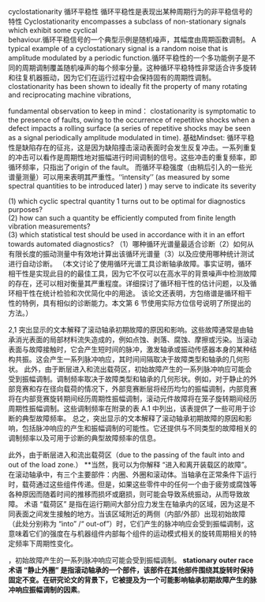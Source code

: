 cyclostationarity 循环平稳性 
循环平稳性是表现出某种周期行为的非平稳信号的特性
Cyclostationarity encompasses a subclass of non-stationary signals which exhibit some cyclical  
behaviour.循环平稳信号的一个典型示例是随机噪声，其幅度由周期函数调制。 A typical example of a cyclostationary signal is a random noise that is amplitude modulated by a periodic function.循环平稳性的一个多功能例子是不同的周期调制覆盖随机噪声的每个频率分量。这种循环平稳特性非常适合许多旋转和往复机器振动，因为它们在运行过程中会保持固有的周期性调制。clostationarity has been shown to ideally fit  the property of many rotating and reciprocating machine vibrations,

fundamental observation to keep in mind： clostationarity is symptomatic to the presence of faults, owing to the occurrence of repetitive shocks when a defect impacts a rolling surface (a series of repetitive shocks may be seen as a signal periodically amplitude modulated in  time). 基础Mindset: 循环平稳性是缺陷存在的征兆，这是因为缺陷撞击滚动表面时会发生反复冲击。一系列重复的冲击可以看作是周期性地对振幅进行时间调制的信号。这些冲击的重复频率，即循环频率，只指出了origin of the fault。 而循环平稳强度（由稍后引入的一些光谱量测量）可以用来表明其严重性。‘‘intensity’’ (as measured by some spectral quantities to be introduced later) ) may serve to indicate its  severity

(1) which cyclic spectral quantity 1 turns out to be optimal for diagnostics purposes?  
(2) how can such a quantity be efficiently computed from finite length vibration measurements?  
(3) which statistical test should be used in accordance with it in an effort towards automated diagnostics?
（1）哪种循环光谱量最适合诊断（2）如何从有限长度的振动测量中有效地计算出该循环光谱量（3）以及应使用哪种统计测试进行自动诊断。
（本文讨论了使用循环光谱工具诊断轴承故障。事实证明，循环相干性是实现此目的的最佳工具，因为它不仅可以在高水平的背景噪声中检测故障的存在，还可以相对衡量其严重程度。详细探讨了循环相干性的估计问题，以及循环相干性在统计检验和次优简化中的用途。 该论文还表明，方包络谱是循环相干性的特例，具有相似的诊断能力。本文第 6 节使用实际方位信号说明了所提出的方法。）

2,1
突出显示的文本解释了滚动轴承初期故障的原因和影响。这些故障通常是由轴承消光表面的局部材料流失造成的，例如点蚀、剥落、腐蚀、摩擦或污染。当滚动表面与故障接触时，它会产生短时间的脉冲，激发轴承或振动传感器本身的某种结构共振。这会产生一系列脉冲响应，其时间间隔取决于故障类型和轴承的几何形状。 此外，由于断层进入和流出载荷区，初始故障产生的一系列脉冲响应可能会受到振幅调制。调制频率取决于故障类型和轴承的几何形状。例如，对于静止的外部竞赛和存在径向载荷的情况下，外部竞赛断层将经历均匀的振幅调制，内部竞赛将在内部竞赛旋转期间经历周期性振幅调制，滚动元件故障将在笼子旋转期间经历周期性振幅调制。这些调制频率在附录的表 A.1 中列出，该表提供了一些可用于诊断的典型故障频率。 总之，突出显示的文本解释了滚动轴承初期故障的原因和影响，包括脉冲响应的产生和振幅调制的可能性。它还提供与不同类型的故障相关的调制频率以及可用于诊断的典型故障频率的信息。

此外，由于断层进入和流出载荷区（due to the passing of the fault into and out of the load zone.）
**当然，我可以为你解释 “进入和离开装载区的故障”。 在滚动轴承中，有三个主要部件：内圈、外圈和滚动体。当轴承在正常条件下运行时，载荷通过这些组件传递。但是，如果这些零件中的任何一个由于疲劳或腐蚀等各种原因而随着时间的推移而损坏或磨损，则可能会导致系统振动，从而导致故障。 术语 “载荷区” 是指在运行期间大部分应力发生在轴承内的区域，因为这是不同表面之间发生接触的地方。当该区域附近的两侧（内部/外部）出现初始故障（此处分别称为 “into” /“ out-of”）时，它们产生的脉冲响应会受到振幅调制，这意味着它们的强度在与机器组件内部每个组件的运动模式相关的旋转周期相关的特定频率下周期性变化。

，初始故障产生的一系列脉冲响应可能会受到振幅调制。 **stationary outer race 术语 “静止外圈” 是指滚动轴承的一个部件，该部件在其他部件围绕其旋转时保持固定不变。在研究论文的背景下，它被提及为一个可能影响轴承初期故障产生的脉冲响应振幅调制的因素**。
